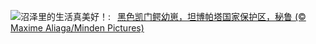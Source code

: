 ![](https://www.bing.com/th?id=OHR.YoungCaiman_ZH-CN1995433788_UHD.jpg&w=1000)沼泽里的生活真美好！:&nbsp;&ensp;[黑色凯门鳄幼崽，坦博帕塔国家保护区，秘鲁 (© Maxime Aliaga/Minden Pictures)](https://www.bing.com/th?id=OHR.YoungCaiman_ZH-CN1995433788_UHD.jpg)
<br><br/>
